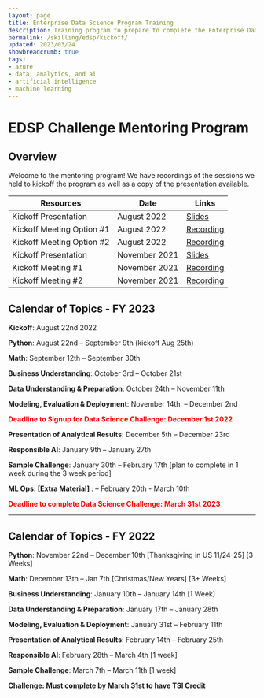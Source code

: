 ```yaml
---
layout: page
title: Enterprise Data Science Program Training
description: Training program to prepare to complete the Enterprise Data Science Challenge.
permalink: /skilling/edsp/kickoff/
updated: 2023/03/24
showbreadcrumb: true
tags: 
- azure
- data, analytics, and ai
- artificial intelligence
- machine learning
---
```


# EDSP Challenge Mentoring Program

## Overview

Welcome to the mentoring program!  We have recordings of the sessions we held to kickoff the program as well as a copy of the presentation available.



| Resources            | Date          | Links                            |
|----------------------|---------------|----------------------------------|
| Kickoff Presentation |August 2022    | [Slides](./Presentations/FY23%20-%20EDSP%20Mentoring%20Kickoff.pdf) |
| Kickoff Meeting Option #1   |August 2022    | [Recording](https://msit.microsoftstream.com/video/d49a0840-98dc-ae81-f41e-f1ed227a2405) |
| Kickoff Meeting Option #2   |August 2022    | [Recording](https://msit.microsoftstream.com/video/d2a20840-98dc-ae81-f00a-f1ed23450530) |
| Kickoff Presentation |November 2021  | [Slides](./Presentations/FY22%20-%20EDSP%20Mentoring%20Kickoff.pdf) |
| Kickoff Meeting #1   |November 2021  | [Recording](https://msit.microsoftstream.com/video/12860840-98dc-94f4-86b2-f1ec48b74fc7) |
| Kickoff Meeting #2   |November 2021  | [Recording](https://msit.microsoftstream.com/video/12860840-98dc-94f4-86b1-f1ec48b74fc7) |


## Calendar of Topics - FY 2023

**Kickoff**: August 22nd 2022

**Python**: August 22nd – September 9th (kickoff Aug 25th)

**Math**: September 12th – September 30th

**Business Understanding**: October 3rd – October 21st

**Data Understanding & Preparation**: October 24th – November 11th  

**Modeling, Evaluation & Deployment**: November 14th  – December 2nd

<span style="color:red">**Deadline to Signup for Data Science Challenge: December 1st 2022**</span>

**Presentation of Analytical Results**:  December 5th – December 23rd

**Responsible AI**: January 9th – January 27th 

**Sample Challenge**: January 30th – February 17th [plan to complete in 1 week during the 3 week period]

**ML Ops: [Extra Material]** :  – February 20th - March 10th

<span style="color:red">**Deadline to complete Data Science Challenge: March 31st 2023**</span>

-----------------------------------------------------------------------------------------------
## Calendar of Topics - FY 2022

**Python**: November 22nd  – December 10th  [Thanksgiving in US 11/24-25] [3 Weeks]

**Math**: December 13th  – Jan 7th [Christmas/New Years] [3+ Weeks]

**Business Understanding**: January 10th – January 14th [1 Week]

**Data Understanding & Preparation**: January 17th  – January 28th 

**Modeling, Evaluation & Deployment**: January 31st – February 11th 

**Presentation of Analytical Results**:  February 14th  – February 25th 

**Responsible AI**: February 28th – March 4th  [1 week]

**Sample Challenge**: March 7th – March 11th [1 week]

**Challenge: Must complete by March 31st to have TSI Credit**

